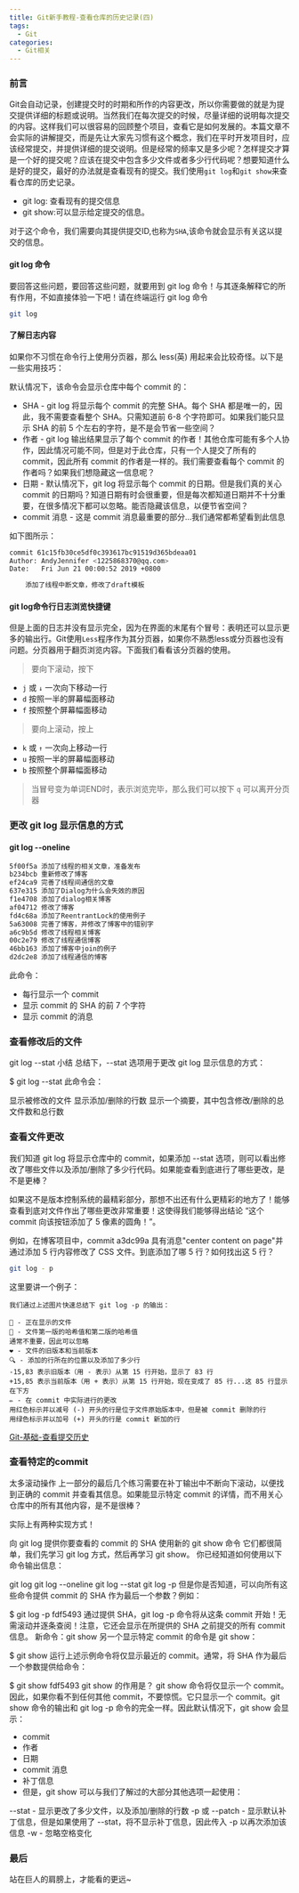 ```yaml
---
title: Git新手教程-查看仓库的历史记录(四)
tags:
  - Git
categories:
  - Git相关
---
```


### 前言

Git会自动记录，创建提交时的时期和所作的内容更改，所以你需要做的就是为提交提供详细的标题或说明。当然我们在每次提交的时候，尽量详细的说明每次提交的内容。这样我们可以很容易的回顾整个项目，查看它是如何发展的。本篇文章不会实际的讲解提交，而是先让大家先习惯有这个概念，我们在平时开发项目时，应该经常提交，并提供详细的提交说明。但是经常的频率又是多少呢？怎样提交才算是一个好的提交呢？应该在提交中包含多少文件或者多少行代码呢？想要知道什么是好的提交，最好的办法就是查看现有的提交。我们使用`git log`和`git show`来查看仓库的历史记录。

- git log: 查看现有的提交信息
- git show:可以显示给定提交的信息。

对于这个命令，我们需要向其提供提交ID,也称为`SHA`,该命令就会显示有关这以提交的信息。

#### git log 命令

要回答这些问题，要回答这些问题，就要用到 git log 命令！与其逐条解释它的所有作用，不如直接体验一下吧！请在终端运行 git log 命令

```bash
git log
```

#### 了解日志内容

如果你不习惯在命令行上使用分页器，那么 less(英) 用起来会比较奇怪。以下是一些实用技巧：

默认情况下，该命令会显示仓库中每个 commit 的：

- SHA - git log 将显示每个 commit 的完整 SHA。每个 SHA 都是唯一的，因此，我不需要查看整个 SHA。只需知道前 6-8 个字符即可。如果我们能只显示 SHA 的前 5 个左右的字符，是不是会节省一些空间？
- 作者 - git log 输出结果显示了每个 commit 的作者！其他仓库可能有多个人协作，因此情况可能不同，但是对于此仓库，只有一个人提交了所有的 commit，因此所有 commit 的作者是一样的。我们需要查看每个 commit 的作者吗？如果我们想隐藏这一信息呢？
- 日期 - 默认情况下，git log 将显示每个 commit 的日期。但是我们真的关心 commit 的日期吗？知道日期有时会很重要，但是每次都知道日期并不十分重要，在很多情况下都可以忽略。能否隐藏该信息，以便节省空间？
- commit 消息 - 这是 commit 消息最重要的部分…我们通常都希望看到此信息

如下图所示：

```bash
commit 61c15fb30ce5df0c393617bc91519d365bdeaa01
Author: AndyJennifer <1225868370@qq.com>
Date:   Fri Jun 21 00:00:52 2019 +0800

    添加了线程中断文章，修改了draft模板
```

#### git log命令行日志浏览快捷键

但是上面的日志并没有显示完全，因为在界面的末尾有个冒号：表明还可以显示更多的输出行。Git使用`Less`程序作为其分页器，如果你不熟悉less或分页器也没有问题。分页器用于翻页浏览内容。下面我们看看该分页器的使用。

>要向下滚动，按下

- `j` 或 `↓` 一次向下移动一行
- `d` 按照一半的屏幕幅面移动
- `f` 按照整个屏幕幅面移动

>要向上滚动，按上

- `k` 或 `↑` 一次向上移动一行
- `u` 按照一半的屏幕幅面移动
- `b` 按照整个屏幕幅面移动

>当冒号变为单词END时，表示浏览完毕，那么我们可以按下 `q` 可以离开分页器


### 更改 git log 显示信息的方式

#### git log --oneline

```bash
5f00f5a 添加了线程的相关文章，准备发布
b234bcb 重新修改了博客
ef24ca9 完善了线程间通信的文章
637e315 添加了Dialog为什么会失效的原因
f1e4708 添加了dialog相关博客
af04712 修改了博客
fd4c68a 添加了ReentrantLock的使用例子
5a63008 完善了博客，并修改了博客中的错别字
a6c9b5d 修改了线程相关博客
00c2e79 修改了线程通信博客
46bb163 添加了博客中join的例子
d2dc2e8 添加了线程通信的博客
```

此命令：

- 每行显示一个 commit
- 显示 commit 的 SHA 的前 7 个字符
- 显示 commit 的消息
  
### 查看修改后的文件

git log --stat 小结
总结下，--stat 选项用于更改 git log 显示信息的方式：

$ git log --stat
此命令会：

显示被修改的文件
显示添加/删除的行数
显示一个摘要，其中包含修改/删除的总文件数和总行数

### 查看文件更改

我们知道 git log 将显示仓库中的 commit，如果添加 --stat 选项，则可以看出修改了哪些文件以及添加/删除了多少行代码。如果能查看到底进行了哪些更改，是不是更棒？

如果这不是版本控制系统的最精彩部分，那想不出还有什么更精彩的地方了！能够查看到底对文件作出了哪些更改非常重要！这使得我们能够得出结论 “这个 commit 向该按钮添加了 5 像素的圆角！”。

例如，在博客项目中，commit a3dc99a 具有消息"center content on page"并通过添加 5 行内容修改了 CSS 文件。到底添加了哪 5 行？如何找出这 5 行？

```bash
git log - p
```

这里要讲一个例子：

```
我们通过上述图片快速总结下 git log -p 的输出：

🔵 - 正在显示的文件
🔶 - 文件第一版的哈希值和第二版的哈希值
通常不重要，因此可以忽略
❤️ - 文件的旧版本和当前版本
🔍 - 添加的行所在的位置以及添加了多少行
-15,83 表示旧版本（用 - 表示）从第 15 行开始，显示了 83 行
+15,85 表示当前版本（用 + 表示）从第 15 行开始，现在变成了 85 行...这 85 行显示在下方
✏️ - 在 commit 中实际进行的更改
用红色标示并以减号 (-) 开头的行是位于文件原始版本中，但是被 commit 删除的行
用绿色标示并以加号 (+) 开头的行是 commit 新加的行
```

[Git-基础-查看提交历史](https://git-scm.com/book/zh/v2/Git-基础-查看提交历史)

### 查看特定的commit
太多滚动操作
上一部分的最后几个练习需要在补丁输出中不断向下滚动，以便找到正确的 commit 并查看其信息。如果能显示特定 commit 的详情，而不用关心仓库中的所有其他内容，是不是很棒？

实际上有两种实现方式！

向 git log 提供你要查看的 commit 的 SHA
使用新的 git show 命令
它们都很简单，我们先学习 git log 方式，然后再学习 git show。
你已经知道如何使用以下命令输出信息：

git log
git log --oneline
git log --stat
git log -p
但是你是否知道，可以向所有这些命令提供 commit 的 SHA 作为最后一个参数？例如：

$ git log -p fdf5493
通过提供 SHA，git log -p 命令将从这条 commit 开始！无需滚动并逐条查阅！注意，它还会显示在所提供的 SHA 之前提交的所有 commit 信息。
新命令：git show
另一个显示特定 commit 的命令是 git show：

$ git show
运行上述示例命令将仅显示最近的 commit。通常，将 SHA 作为最后一个参数提供给命令：

$ git show fdf5493
git show 的作用是？
git show 命令将仅显示一个 commit。因此，如果你看不到任何其他 commit，不要惊慌。它只显示一个 commit。git show 命令的输出和 git log -p 命令的完全一样。因此默认情况下，git show 会显示：

- commit
- 作者
- 日期
- commit 消息
- 补丁信息
- 但是，git show 可以与我们了解过的大部分其他选项一起使用：

--stat - 显示更改了多少文件，以及添加/删除的行数
-p 或 --patch - 显示默认补丁信息，但是如果使用了 --stat，将不显示补丁信息，因此传入 -p 以再次添加该信息
-w - 忽略空格变化

### 最后

站在巨人的肩膀上，才能看的更远~

